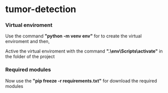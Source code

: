 # tumor-detection

### Virtual enviroment

Use the command **"python -m venv env"** for to create the virtual enviroment and then,

Active the virtual enviroment with the command **".\env\Scripts\activate"** in the folder of the project

### Required modules

Now use the **"pip freeze -r requirements.txt"** for download the required modules
